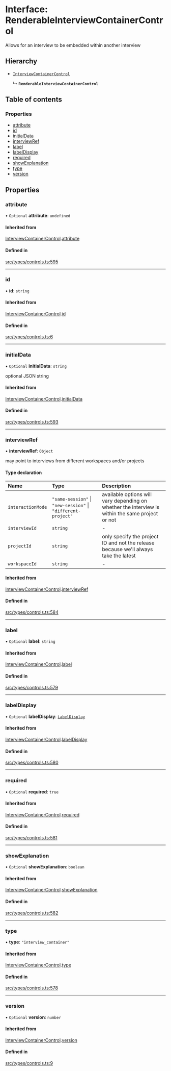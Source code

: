 # Interface: RenderableInterviewContainerControl

Allows for an interview to be embedded within another interview

## Hierarchy

- [`InterviewContainerControl`](../wiki/InterviewContainerControl)

  ↳ **`RenderableInterviewContainerControl`**

## Table of contents

### Properties

- [attribute](../wiki/RenderableInterviewContainerControl#attribute)
- [id](../wiki/RenderableInterviewContainerControl#id)
- [initialData](../wiki/RenderableInterviewContainerControl#initialdata)
- [interviewRef](../wiki/RenderableInterviewContainerControl#interviewref)
- [label](../wiki/RenderableInterviewContainerControl#label)
- [labelDisplay](../wiki/RenderableInterviewContainerControl#labeldisplay)
- [required](../wiki/RenderableInterviewContainerControl#required)
- [showExplanation](../wiki/RenderableInterviewContainerControl#showexplanation)
- [type](../wiki/RenderableInterviewContainerControl#type)
- [version](../wiki/RenderableInterviewContainerControl#version)

## Properties

### attribute

• `Optional` **attribute**: `undefined`

#### Inherited from

[InterviewContainerControl](../wiki/InterviewContainerControl).[attribute](../wiki/InterviewContainerControl#attribute)

#### Defined in

[src/types/controls.ts:595](https://github.com/decisively-io/interview-sdk/blob/77d32c1ca407f93925481973bd6e1fbe32ee8c59/src/types/controls.ts#L595)

___

### id

• **id**: `string`

#### Inherited from

[InterviewContainerControl](../wiki/InterviewContainerControl).[id](../wiki/InterviewContainerControl#id)

#### Defined in

[src/types/controls.ts:6](https://github.com/decisively-io/interview-sdk/blob/77d32c1ca407f93925481973bd6e1fbe32ee8c59/src/types/controls.ts#L6)

___

### initialData

• `Optional` **initialData**: `string`

optional JSON string

#### Inherited from

[InterviewContainerControl](../wiki/InterviewContainerControl).[initialData](../wiki/InterviewContainerControl#initialdata)

#### Defined in

[src/types/controls.ts:593](https://github.com/decisively-io/interview-sdk/blob/77d32c1ca407f93925481973bd6e1fbe32ee8c59/src/types/controls.ts#L593)

___

### interviewRef

• **interviewRef**: `Object`

may point to interviews from different workspaces and/or projects

#### Type declaration

| Name | Type | Description |
| :------ | :------ | :------ |
| `interactionMode` | ``"same-session"`` \| ``"new-session"`` \| ``"different-project"`` | available options will vary depending on whether the interview is within the same project or not |
| `interviewId` | `string` | - |
| `projectId` | `string` | only specify the project ID and not the release because we'll always take the latest |
| `workspaceId` | `string` | - |

#### Inherited from

[InterviewContainerControl](../wiki/InterviewContainerControl).[interviewRef](../wiki/InterviewContainerControl#interviewref)

#### Defined in

[src/types/controls.ts:584](https://github.com/decisively-io/interview-sdk/blob/77d32c1ca407f93925481973bd6e1fbe32ee8c59/src/types/controls.ts#L584)

___

### label

• `Optional` **label**: `string`

#### Inherited from

[InterviewContainerControl](../wiki/InterviewContainerControl).[label](../wiki/InterviewContainerControl#label)

#### Defined in

[src/types/controls.ts:579](https://github.com/decisively-io/interview-sdk/blob/77d32c1ca407f93925481973bd6e1fbe32ee8c59/src/types/controls.ts#L579)

___

### labelDisplay

• `Optional` **labelDisplay**: [`LabelDisplay`](../wiki/Exports#labeldisplay)

#### Inherited from

[InterviewContainerControl](../wiki/InterviewContainerControl).[labelDisplay](../wiki/InterviewContainerControl#labeldisplay)

#### Defined in

[src/types/controls.ts:580](https://github.com/decisively-io/interview-sdk/blob/77d32c1ca407f93925481973bd6e1fbe32ee8c59/src/types/controls.ts#L580)

___

### required

• `Optional` **required**: ``true``

#### Inherited from

[InterviewContainerControl](../wiki/InterviewContainerControl).[required](../wiki/InterviewContainerControl#required)

#### Defined in

[src/types/controls.ts:581](https://github.com/decisively-io/interview-sdk/blob/77d32c1ca407f93925481973bd6e1fbe32ee8c59/src/types/controls.ts#L581)

___

### showExplanation

• `Optional` **showExplanation**: `boolean`

#### Inherited from

[InterviewContainerControl](../wiki/InterviewContainerControl).[showExplanation](../wiki/InterviewContainerControl#showexplanation)

#### Defined in

[src/types/controls.ts:582](https://github.com/decisively-io/interview-sdk/blob/77d32c1ca407f93925481973bd6e1fbe32ee8c59/src/types/controls.ts#L582)

___

### type

• **type**: ``"interview_container"``

#### Inherited from

[InterviewContainerControl](../wiki/InterviewContainerControl).[type](../wiki/InterviewContainerControl#type)

#### Defined in

[src/types/controls.ts:578](https://github.com/decisively-io/interview-sdk/blob/77d32c1ca407f93925481973bd6e1fbe32ee8c59/src/types/controls.ts#L578)

___

### version

• `Optional` **version**: `number`

#### Inherited from

[InterviewContainerControl](../wiki/InterviewContainerControl).[version](../wiki/InterviewContainerControl#version)

#### Defined in

[src/types/controls.ts:9](https://github.com/decisively-io/interview-sdk/blob/77d32c1ca407f93925481973bd6e1fbe32ee8c59/src/types/controls.ts#L9)
